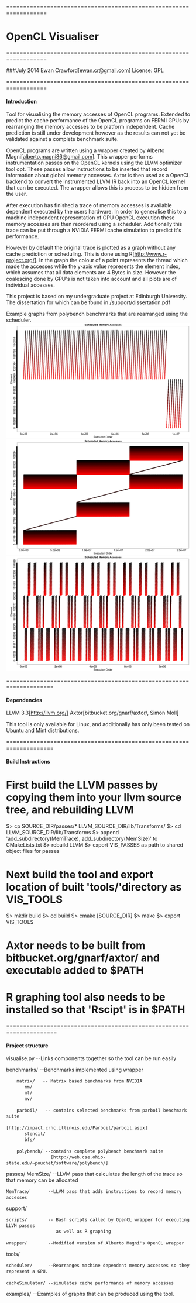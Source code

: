 ==================================================================
#                     OpenCL Visualiser
==================================================================           

###July 2014  Ewan Crawford[ewan.cr@gmail.com]
License: GPL

==================================================================

####               Introduction 

Tool for visualising the memory accesses of OpenCL programs. Extended to predict the cache performance of the
OpenCL programs on FERMI GPUs by rearranging the memory accesses to be platform independent. Cache prediction
is still under development however as the results can not yet be validated against a complete benchmark suite.

OpenCL programs are written using a wrapper created by Alberto Magni[alberto.magni86@gmail.com]. This wrapper 
performs instrumentation passes on the OpenCL kernels using the LLVM optimizer tool opt. These passes allow
instructions to be inserted that record information about global memory accesses. Axtor is then used as
a OpenCL backend to convert the instrumented LLVM IR back into an OpenCL kernel that can be executed. The 
wrapper allows this is process to be hidden from the user.

After execution has finished a trace of memory accesses is available dependent executed by the users 
hardware. In order to generalise this to a machine independent representation of GPU OpenCL execution these
memory accesses are then reordered using a scheduler. Additionally this trace can be put through a NVIDIA FERMI
cache simulation to predict it's performance. 

However by default the original trace is plotted as a graph without any cache prediction or scheduling.
This is done using R[http://www.r-project.org/]. In the graph the colour of a point represents the thread
which made the accesses while the y-axis value represents the element index, which assumes that all data elements
are 4 Bytes in size. However the coalescing done by GPU's is not taken into
account and all plots are of individual accesses.


This project is based on my undergraduate project at Edinburgh University. The dissertation for which can 
be found in /support/dissertation.pdf


Example graphs from polybench benchmarks that are rearranged using the scheduler.
![Alt text](/examples/2dconv.png?raw=true "2D Convolution")
![Alt text](/examples/3mm.png?raw=true "3 Matrix Multiplication")
![Alt text](/examples/fdtd2d.png?raw=true "2-D Finite Different Time Domain Kernel(FDTD-2D)")


====================================================================
####                    Dependencies 
LLVM 3.3[http://llvm.org/]
Axtor[bitbucket.org/gnarf/axtor/, Simon Moll]

This tool is only available for Linux, and additionally has only been tested on Ubuntu and Mint distributions.

====================================================================
####                    Build Instructions 
 
 # First build the LLVM passes by copying them into your llvm source tree, and rebuilding LLVM

 $> cp SOURCE_DIR/passes/*   LLVM_SOURCE_DIR/lib/Transforms/
 $> cd LLVM_SOURCE_DIR/lib/Transforms
 $> append 'add_subdirectory(MemTrace), add_subdirectory(MemSize)' to CMakeLists.txt 
 $> rebuild LLVM
 $> export VIS_PASSES as path to shared object files for passes

 # Next build the tool and export location of built 'tools/'directory as VIS_TOOLS

 $> mkdir build
 $> cd build
 $> cmake [SOURCE_DIR]
 $> make
 $> export VIS_TOOLS

 # Axtor needs to be built from bitbucket.org/gnarf/axtor/ and executable added to $PATH
 # R graphing tool also needs to be installed so that 'Rscipt' is in $PATH
  
=====================================================================
####                     Project structure 

visualise.py      --Links components together so the tool can be run easily                  

benchmarks/       --Benchmarks implemented using wrapper
      
        matrix/   -- Matrix based benchmarks from NVIDIA
           mm/
           mt/
           mv/

        parboil/   -- contains selected benchmarks from parboil benchmark suite
                      [http://impact.crhc.illinois.edu/Parboil/parboil.aspx]
           stencil/
           bfs/
  
        polybench/ --contains complete polybench benchmark suite
                     [http://web.cse.ohio-state.edu/~pouchet/software/polybench/]
           
             
passes/
    MemSize/        --LLVM pass that calculates the length of the trace
                      so that memory can be allocated

    MemTrace/       --LLVM pass that adds instructions to record memory accesses

support/

    scripts/        -- Bash scripts called by OpenCL wrapper for executing LLVM passes
                       as well as R graphing

    wrapper/        --Modified version of Alberto Magni's OpenCL wrapper

tools/

    scheduler/      --Rearranges machine dependent memory accesses so they represent a GPU.
 
    cacheSimulator/ --simulates cache performance of memory accesses

examples/           --Examples of graphs that can be produced using the tool.

